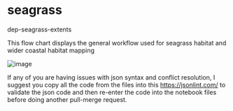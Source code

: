 # seagrass
dep-seagrass-extents

This flow chart displays the general workflow used for seagrass habitat and wider coastal habitat mapping

![image](https://github.com/user-attachments/assets/5305a2bc-0ecc-4be7-93a5-2d2faef0865c)


If any of you are having issues with json syntax and conflict resolution, I suggest you copy all the code from the files into this https://jsonlint.com/ to validate the json code and then re-enter the code into the notebook files before doing another pull-merge request.
